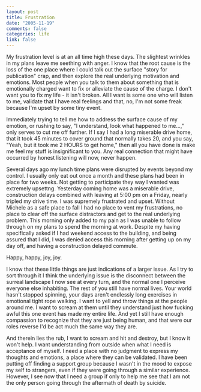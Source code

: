 ```yaml
--- 
layout: post
title: Frustration
date: "2005-11-19"
comments: false
categories: life
link: false
---
```

My frustration level is at an all time high these days. The slightest wrinkles in my plans leave me seething with anger. I know that the root cause is the loss of the one place where I could talk out the surface "story for publication" crap, and then explore the real underlying motivation and emotions. Most people when you talk to them about something that is emotionally charged want to fix or alleviate the cause of the charge. I don't want you to fix my life - it isn't broken. All I want is some one who will listen to me, validate that I have real feelings and that, no, I'm not some freak because I'm upset by some tiny event.

Immediately trying to tell me how to address the surface cause of my emotion, or rushing to say, "I understand, look what happened to me...," only serves to cut me off further. If I say I had a long miserable drive home, that it took 45 minutes to cover ground that normally takes 20, and you say, "Yeah, but it took me 2 HOURS to get home," then all you have done is make me feel my stuff is insignificant to you. Any real connection that might have occurred by honest listening will now, never happen.

Several days ago my lunch time plans were disrupted by events beyond my control. I usually only eat out once a month and these plans had been in place for two weeks. Not getting to participate they way I wanted was extremely upsettng. Yesterday coming home was a miserable drive, construction delays combined with leaving at 5:00 pm on a Friday, nearly tripled my drive time. I was supremely frustrated and upset. Without Michele as a safe place to fall I had no place to vent my frustrations, no place to clear off the surface distractors and get to the real underlying problem. This morning only added to my pain as I was unable to follow through on my plans to spend the morning at work. Despite my having specifically asked if I had weekend access to the building, and being assured that I did, I was denied access this morning after getting up on my day off, and having a construction delayed commute.

Happy, happy, joy, joy.

I know that these little things are just indications of a larger issue. As I try to sort through it I think the underlying issue is the disconnect between the surreal landscape I now see at every turn, and the normal one I perceive everyone else inhabiting. The rest of you still have normal lives. Your world hasn't stopped spinning, your days aren't endlessly long exercises in emotional tight rope walking. I want to yell and throw things at the people around me. I want to scream at them until they understand just how fucking awful this one event has made my entire life. And yet I still have enough compassion to recognize that they are just being human, and that were our roles reverse I'd be act much the same way they are.

And therein lies the rub, I want to scream and hit and destroy, but I know it won't help. I want understanding from outside when what I need is acceptance of myself. I need a place with no judgment to express my thoughts and emotions, a place where they can be validated. I have been putting off finding a support group because I wasn't in the mood to expose my self to strangers, even if they were going through a similar experience. However, I see now that I need a group if only to help me see that I am not the only person going through the aftermath of death by suicide.
